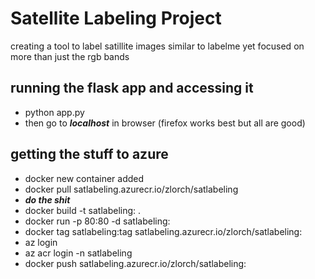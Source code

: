 # **Satellite Labeling Project**  
creating a tool to label satillite images similar to labelme yet focused on more than just the rgb bands  
  
  
## running the flask app and accessing it  
* python app.py  
* then go to ***localhost*** in browser (firefox works best but all are good)  
  
## getting the stuff to azure  
* docker new container added   
* docker pull satlabeling.azurecr.io/zlorch/satlabeling  
* ***do the shit*** 
* docker build -t satlabeling:<version> .  
* docker run -p 80:80 -d satlabeling:<version>  
* docker tag satlabeling:tag satlabeling.azurecr.io/zlorch/satlabeling:<version>  
* az login  
* az acr login -n satlabeling  
* docker push satlabeling.azurecr.io/zlorch/satlabeling:<version>  
